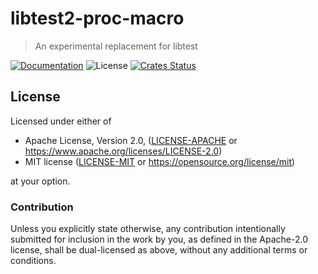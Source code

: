 # libtest2-proc-macro

> An experimental replacement for libtest

[![Documentation](https://img.shields.io/badge/docs-master-blue.svg)][Documentation]
![License](https://img.shields.io/crates/l/libtest2-proc-macro.svg)
[![Crates Status](https://img.shields.io/crates/v/libtest2-proc-macro.svg)](https://crates.io/crates/libtest2-proc-macro)

## License

Licensed under either of

* Apache License, Version 2.0, ([LICENSE-APACHE](LICENSE-APACHE) or <https://www.apache.org/licenses/LICENSE-2.0>)
* MIT license ([LICENSE-MIT](LICENSE-MIT) or <https://opensource.org/license/mit>)

at your option.

### Contribution

Unless you explicitly state otherwise, any contribution intentionally
submitted for inclusion in the work by you, as defined in the Apache-2.0
license, shall be dual-licensed as above, without any additional terms or
conditions.

[Crates.io]: https://crates.io/crates/libtest2-proc-macro
[Documentation]: https://docs.rs/libtest2-proc-macro
